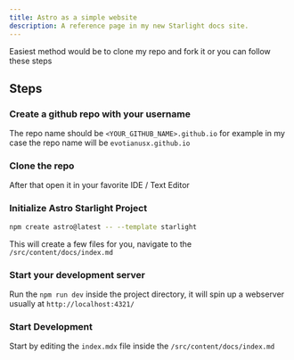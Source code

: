 ```yaml
---
title: Astro as a simple website
description: A reference page in my new Starlight docs site.
---
```

Easiest method would be to clone my repo and fork it or you can follow these steps

## Steps

### Create a github repo with your username
The repo name should be `<YOUR_GITHUB_NAME>.github.io` for example in my case the repo name will be `evotianusx.github.io`

### Clone the repo
After that open it in your favorite IDE / Text Editor 

### Initialize Astro Starlight Project
```sh
npm create astro@latest -- --template starlight
```
This will create a few files for you, navigate to the `/src/content/docs/index.md`

### Start your development server
Run the `npm run dev` inside the project directory, it will spin up a webserver usually at `http://localhost:4321/`

### Start Development
Start by editing the `index.mdx` file inside the `/src/content/docs/index.md`